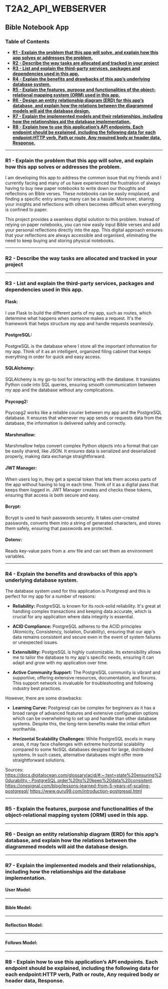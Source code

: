 # T2A2_API_WEBSERVER


## Bible Notebook App

### Table of Contents
+ [**R1 - Explain the problem that this app will solve, and explain how this app solves or addresses the problem.**](#r1) 
+ [**R2 - Describe the way tasks are allocated and tracked in your project**](#r2) 
+ [**R3 - List and explain the third-party services, packages and dependencies used in this app.**](#r3) 
+ [**R4 - Explain the benefits and drawbacks of this app’s underlying database system.**](#r4) 
+ [**R5 - Explain the features, purpose and functionalities of the object-relational mapping system (ORM) used in this app.**](#r5) 
+ [**R6 - Design an entity relationship diagram (ERD) for this app’s database, and explain how the relations between the diagrammed models will aid the database design.**](#r6) 
+ [**R7 - Explain the implemented models and their relationships, including how the relationships aid the database implementation.**](#r7) 
+ [**R8 - Explain how to use this application’s API endpoints. Each endpoint should be explained, including the following data for each endpoint:HTTP verb, Path or route, Any required body or header data, Response.**](#r8) 

---

### **R1 - Explain the problem that this app will solve, and explain how this app solves or addresses the problem.** <a id="r1"></a>

I am developing this app to address the common issue that my friends and I currently facing and many of us have experienced the frustration of always having to buy new paper notebooks to write down our thoughts and reflections on Bible verses. These notebooks can be easily misplaced, and finding a specific entry among many can be a hassle. Moreover, sharing your insights and reflections with others becomes difficult when everything is confined to paper.

This project provides a seamless digital solution to this problem. Instead of relying on paper notebooks, you can now easily input Bible verses and add your personal reflections directly into the app. This digital approach ensures that your reflections are always accessible and organised, eliminating the need to keep buying and storing physical notebooks.

---

### **R2 - Describe the way tasks are allocated and tracked in your project** <a id="r2"></a>


---

### **R3 - List and explain the third-party services, packages and dependencies used in this app.** <a id="r3"></a>

#### Flask:
I use Flask to build the different parts of my app, such as routes, which determine what happens when someone makes a request. It's the framework that helps structure my app and handle requests seamlessly.

#### PostgreSQL:
PostgreSQL is the database where I store all the important information for my app. Think of it as an intelligent, organized filing cabinet that keeps everything in order for quick and easy access.

#### SQLAlchemy:
SQLAlchemy is my go-to tool for interacting with the database. It translates Python code into SQL queries, ensuring smooth communication between my app and the database without any complications.

#### Psycopg2:
Psycopg2 works like a reliable courier between my app and the PostgreSQL database. It ensures that whenever my app sends or requests data from the database, the information is delivered safely and correctly.

#### Marshmallow:
Marshmallow helps convert complex Python objects into a format that can be easily shared, like JSON. It ensures data is serialized and deserialized properly, making data exchange straightforward.

#### JWT Manager:
When users log in, they get a special token that lets them access parts of the app without having to log in each time. Think of it as a digital pass that keeps them logged in. JWT Manager creates and checks these tokens, ensuring that access is both secure and easy.

#### Bcrypt:
Bcrypt is used to hash passwords securely. It takes user-created passwords, converts them into a string of generated characters, and stores them safely, ensuring that passwords are protected.

#### Dotenv:
Reads key-value pairs from a .env file and can set them as environment variables.

---

### **R4 - Explain the benefits and drawbacks of this app’s underlying database system.** <a id="r4"></a>

The database system used for this application is Postgresql and this is perfect for my app for a number of reasons:

- **Reliability:** PostgreSQL is known for its rock-solid reliability. It's great at handling complex transactions and keeping data accurate, which is crucial for any application where data integrity is essential.

- **ACID Compliance:** PostgreSQL adheres to the ACID principles (Atomicity, Consistency, Isolation, Durability), ensuring that our app's data remains consistent and secure even in the event of system failures or unexpected issues.

- **Extensibility:**  PostgreSQL is highly customizable. Its extensibility allows me to tailor the database to my app's specific needs, ensuring it can adapt and grow with my application over time.

- **Active Community Support:** The PostgreSQL community is vibrant and supportive, offering extensive resources, documentation, and forums. This support network is invaluable for troubleshooting and following industry best practices.

However, there are some drawbacks:

- **Learning Curve:** Postgresql can be complex for beginners as it has a broad range of advanced features and extensive configuration options which can be overwhelming to set up and handle than other database systems. Despite this, the long-term benefits make the initial effort worthwhile.

- **Horizontal Scalability Challenges:** While PostgreSQL excels in many areas, it may face challenges with extreme horizontal scalability compared to some NoSQL databases designed for large, distributed systems. In such cases, alternative databases might offer more straightforward solutions.

Sources:
https://docs.digitalocean.com/glossary/acid/#:~:text=state%20ensuring%20durability.-,PostgreSQL,order%20to%20keep%20data%20consistent.
https://onesignal.com/blog/lessons-learned-from-5-years-of-scaling-postgresql/
https://www.guru99.com/introduction-postgresql.html

--- 

### **R5 - Explain the features, purpose and functionalities of the object-relational mapping system (ORM) used in this app.** <a id="r5"></a>


---

### **R6 - Design an entity relationship diagram (ERD) for this app’s database, and explain how the relations between the diagrammed models will aid the database design.** <a id="r6"></a>


---

### **R7 - Explain the implemented models and their relationships, including how the relationships aid the database implementation.** <a id="r7"></a>

#### User Model:


---

#### Bible Model:


---

#### Reflection Model:


---

#### Follows Model:




---

### **R8 - Explain how to use this application’s API endpoints. Each endpoint should be explained, including the following data for each endpoint:HTTP verb, Path or route, Any required body or header data, Response.** <a id="r8"></a>


